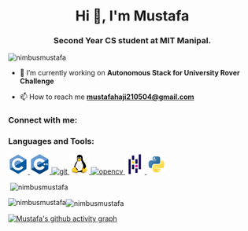 

<!--
**nimbusmustafa/nimbusmustafa** is a ✨ _special_ ✨ repository because its `README.md` (this file) appears on your GitHub profile.

Here are some ideas to get you started:

- 🔭 I’m currently working on ...
- 🌱 I’m currently learning ...
- 👯 I’m looking to collaborate on ...
- 🤔 I’m looking for help with ...
- 💬 Ask me about ...
- 📫 How to reach me: ...
- 😄 Pronouns: ...
- ⚡ Fun fact: ...
-->
<h1 align="center">Hi 👋, I'm Mustafa</h1>
<h3 align="center">Second Year CS student at MIT Manipal.</h3>

<p align="left"> <img src="https://komarev.com/ghpvc/?username=nimbusmustafa&label=Profile%20views&color=0e75b6&style=flat" alt="nimbusmustafa" /> </p>

- 🔭 I’m currently working on **Autonomous Stack for University Rover Challenge**

- 📫 How to reach me **mustafahaji210504@gmail.com**

<h3 align="left">Connect with me:</h3>
<p align="left">
</p>

<h3 align="left">Languages and Tools:</h3>
<p align="left"> <a href="https://www.cprogramming.com/" target="_blank" rel="noreferrer"> <img src="https://raw.githubusercontent.com/devicons/devicon/master/icons/c/c-original.svg" alt="c" width="40" height="40"/> </a> <a href="https://www.w3schools.com/cpp/" target="_blank" rel="noreferrer"> <img src="https://raw.githubusercontent.com/devicons/devicon/master/icons/cplusplus/cplusplus-original.svg" alt="cplusplus" width="40" height="40"/> </a> <a href="https://git-scm.com/" target="_blank" rel="noreferrer"> <img src="https://www.vectorlogo.zone/logos/git-scm/git-scm-icon.svg" alt="git" width="40" height="40"/> </a> <a href="https://www.linux.org/" target="_blank" rel="noreferrer"> <img src="https://raw.githubusercontent.com/devicons/devicon/master/icons/linux/linux-original.svg" alt="linux" width="40" height="40"/> </a> <a href="https://opencv.org/" target="_blank" rel="noreferrer"> <img src="https://www.vectorlogo.zone/logos/opencv/opencv-icon.svg" alt="opencv" width="40" height="40"/> </a> <a href="https://pandas.pydata.org/" target="_blank" rel="noreferrer"> <img src="https://raw.githubusercontent.com/devicons/devicon/2ae2a900d2f041da66e950e4d48052658d850630/icons/pandas/pandas-original.svg" alt="pandas" width="40" height="40"/> </a> <a href="https://www.python.org" target="_blank" rel="noreferrer"> <img src="https://raw.githubusercontent.com/devicons/devicon/master/icons/python/python-original.svg" alt="python" width="40" height="40"/> </a> </p>

<p>&nbsp;<img align="center" src="https://github-readme-stats.vercel.app/api?username=nimbusmustafa&theme=dracula&show_icons=true&locale=en" alt="nimbusmustafa" /></p>
<p><img align="left" src="https://github-readme-stats.vercel.app/api/top-langs?username=nimbusmustafa&theme=dracula&show_icons=true&locale=en&layout=compact" alt="nimbusmustafa" /></p>
<p><img align="center" src="https://github-readme-streak-stats.herokuapp.com/?user=nimbusmustafa&theme=dark" alt="nimbusmustafa" /></p>

[![Mustafa's github activity graph](https://github-readme-activity-graph.vercel.app/graph?username=nimbusmustafa&theme=github-compact)](https://github.com/ashutosh00710/github-readme-activity-graph)
